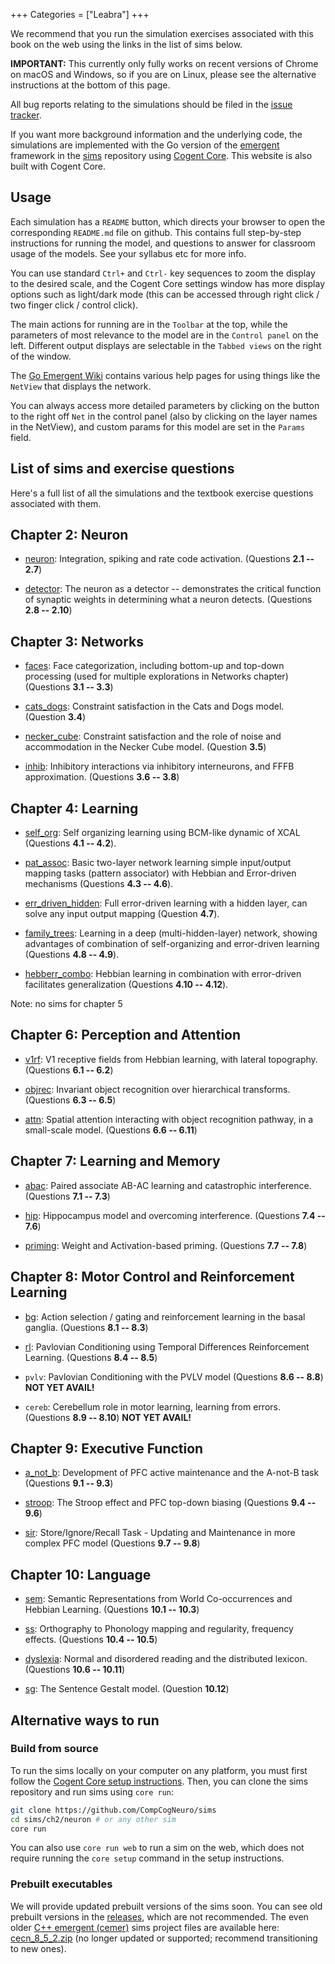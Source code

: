 +++
Categories = ["Leabra"]
+++

We recommend that you run the simulation exercises associated with this book on the web using the links in the list of sims below.

**IMPORTANT:** This currently only fully works on recent versions of Chrome on macOS and Windows, so if you are on Linux, please see the alternative instructions at the bottom of this page.

All bug reports relating to the simulations should be filed in the [issue tracker](https://github.com/CompCogNeuro/sims/issues).

If you want more background information and the underlying code, the simulations are implemented with the Go version of the [emergent](https://github.com/emer/emergent) framework in the [sims](https://github.com/CompCogNeuro/sims) repository using [Cogent Core](https://cogentcore.org/core). This website is also built with Cogent Core.

## Usage

Each simulation has a `README` button, which directs your browser to open the corresponding `README.md` file on github.  This contains full step-by-step instructions for running the model, and questions to answer for classroom usage of the models.  See your syllabus etc for more info.

You can use standard `Ctrl+` and `Ctrl-` key sequences to zoom the display to the desired scale, and the Cogent Core settings window has more display options such as light/dark mode (this can be accessed through right click / two finger click / control click).

The main actions for running are in the `Toolbar` at the top, while the parameters of most relevance to the model are in the `Control panel` on the left.  Different output displays are selectable in the `Tabbed views` on the right of the window.

The [Go Emergent Wiki](https://github.com/emer/emergent/wiki/Home) contains various help pages for using things like the `NetView` that displays the network.

You can always access more detailed parameters by clicking on the button to the right off `Net` in the control panel (also by clicking on the layer names in the NetView), and custom params for this model are set in the `Params` field.

## List of sims and exercise questions

Here's a full list of all the simulations and the textbook exercise questions associated with them.

## Chapter 2: Neuron

* [neuron](https://compcogneuro.org/sims/ch2/neuron): Integration, spiking and rate code activation. (Questions **2.1 -- 2.7**)

* [detector](https://compcogneuro.org/sims/ch2/detector): The neuron as a detector -- demonstrates the critical function of synaptic weights in determining what a neuron detects. (Questions **2.8 -- 2.10**)

## Chapter 3: Networks

* [faces](https://compcogneuro.org/sims/ch3/faces): Face categorization, including bottom-up and top-down processing (used for multiple explorations in Networks chapter) (Questions **3.1 -- 3.3**)

* [cats_dogs](https://compcogneuro.org/sims/ch3/cats_dogs): Constraint satisfaction in the Cats and Dogs model. (Question **3.4**)

* [necker_cube](https://compcogneuro.org/sims/ch3/necker_cube): Constraint satisfaction and the role of noise and accommodation in the Necker Cube model. (Question **3.5**)

* [inhib](https://compcogneuro.org/sims/ch3/inhib): Inhibitory interactions via inhibitory interneurons, and FFFB approximation. (Questions **3.6 -- 3.8**)

## Chapter 4: Learning

* [self_org](https://compcogneuro.org/sims/ch4/self_org): Self organizing learning using BCM-like dynamic of XCAL (Questions **4.1 -- 4.2**).

* [pat_assoc](https://compcogneuro.org/sims/ch4/pat_assoc): Basic two-layer network learning simple input/output mapping tasks (pattern associator) with Hebbian and Error-driven mechanisms (Questions **4.3 -- 4.6**).

* [err_driven_hidden](https://compcogneuro.org/sims/ch4/err_driven_hidden): Full error-driven learning with a hidden layer, can solve any input output mapping (Question **4.7**).

* [family_trees](https://compcogneuro.org/sims/ch4/family_trees): Learning in a deep (multi-hidden-layer) network, showing advantages of combination of self-organizing and error-driven learning (Questions **4.8 -- 4.9**).

* [hebberr_combo](https://compcogneuro.org/sims/ch4/hebberr_combo): Hebbian learning in combination with error-driven facilitates generalization (Questions **4.10 -- 4.12**).

Note: no sims for chapter 5

## Chapter 6: Perception and Attention

* [v1rf](https://compcogneuro.org/sims/ch6/v1rf): V1 receptive fields from Hebbian learning, with lateral topography. (Questions **6.1 -- 6.2**)

* [objrec](https://compcogneuro.org/sims/ch6/objrec): Invariant object recognition over hierarchical transforms. (Questions **6.3 -- 6.5**)

* [attn](https://compcogneuro.org/sims/ch6/attn): Spatial attention interacting with object recognition pathway, in a small-scale model. (Questions **6.6 -- 6.11**)

## Chapter 7: Learning and Memory

* [abac](https://compcogneuro.org/sims/ch7/abac): Paired associate AB-AC learning and catastrophic interference. (Questions **7.1 -- 7.3**)

* [hip](https://compcogneuro.org/sims/ch7/hip): Hippocampus model and overcoming interference. (Questions **7.4 -- 7.6**)

* [priming](https://compcogneuro.org/sims/ch7/priming): Weight and Activation-based priming. (Questions **7.7 -- 7.8**)

## Chapter 8: Motor Control and Reinforcement Learning

* [bg](https://compcogneuro.org/sims/ch8/bg): Action selection / gating and reinforcement learning in the basal ganglia. (Questions **8.1 -- 8.3**)

* [rl](https://compcogneuro.org/sims/ch8/rl): Pavlovian Conditioning using Temporal Differences Reinforcement Learning. (Questions **8.4 -- 8.5**)

* `pvlv`: Pavlovian Conditioning with the PVLV model (Questions **8.6 -- 8.8**)  **NOT YET AVAIL!**

* `cereb`: Cerebellum role in motor learning, learning from errors. (Questions **8.9 -- 8.10**) **NOT YET AVAIL!**

## Chapter 9: Executive Function

* [a_not_b](https://compcogneuro.org/sims/ch9/a_not_b): Development of PFC active maintenance and the A-not-B task (Questions **9.1 -- 9.3**)

* [stroop](https://compcogneuro.org/sims/ch9/stroop): The Stroop effect and PFC top-down biasing (Questions **9.4 -- 9.6**)

* [sir](https://compcogneuro.org/sims/ch9/sir): Store/Ignore/Recall Task - Updating and Maintenance in more complex PFC model (Questions **9.7 -- 9.8**)

## Chapter 10: Language

* [sem](https://compcogneuro.org/sims/ch10/sem): Semantic Representations from World Co-occurrences and Hebbian Learning. (Questions **10.1 -- 10.3**)

* [ss](https://compcogneuro.org/sims/ch10/ss): Orthography to Phonology mapping and regularity, frequency effects. (Questions **10.4 -- 10.5**)

* [dyslexia](https://compcogneuro.org/sims/ch10/dyslexia): Normal and disordered reading and the distributed lexicon. (Questions **10.6 -- 10.11**)

* [sg](https://compcogneuro.org/sims/ch10/sg):  The Sentence Gestalt model. (Question **10.12**)

## Alternative ways to run

### Build from source

To run the sims locally on your computer on any platform, you must first follow the [Cogent Core setup instructions](https://www.cogentcore.org/core/setup/install). Then, you can clone the sims repository and run sims using `core run`:

```sh
git clone https://github.com/CompCogNeuro/sims
cd sims/ch2/neuron # or any other sim
core run
```

You can also use `core run web` to run a sim on the web, which does not require running the `core setup` command in the setup instructions.

### Prebuilt executables

We will provide updated prebuilt versions of the sims soon. You can see old prebuilt versions in the [releases](https://github.com/CompCogNeuro/sims/releases), which are not recommended. The even older [C++ emergent (cemer)](https://github.com/emer/cemer) sims project files are available here: [cecn_8_5_2.zip](https://github.com/CompCogNeuro/sims/releases/download/v1.2.2/cecn_8_5_2.zip) (no longer updated or supported; recommend transitioning to new ones).

